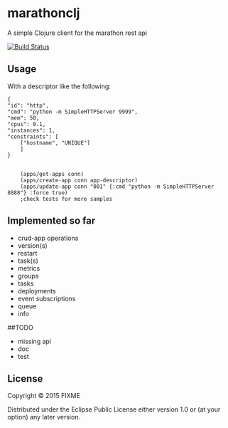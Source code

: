 # marathonclj

A simple Clojure client for the marathon rest api

[![Build Status](https://travis-ci.org/codemomentum/marathonclj.png)](https://travis-ci.org/codemomentum/marathonclj.png)

## Usage

With a descriptor like the following:

    {
    "id": "http",
    "cmd": "python -m SimpleHTTPServer 9999",
    "mem": 50,
    "cpus": 0.1,
    "instances": 1,
    "constraints": [
        ["hostname", "UNIQUE"]
        ]
    }


        (apps/get-apps conn)
        (apps/create-app conn app-descriptor)
        (apps/update-app conn "001" {:cmd "python -m SimpleHTTPServer 8888"} :force true)
        ;check tests for more samples

## Implemented so far

+ crud-app operations
+ version(s)
+ restart
+ task(s)
+ metrics
+ groups
+ tasks
+ deployments
+ event subscriptions
+ queue
+ info

##TODO
+ missing api
+ doc
+ test


## License

Copyright © 2015 FIXME

Distributed under the Eclipse Public License either version 1.0 or (at
your option) any later version.

